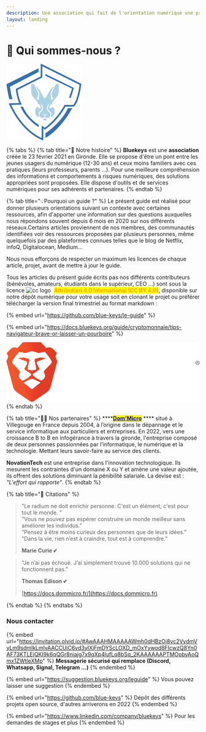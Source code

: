 ```yaml
---
description: Une association qui fait de l'orientation numérique une priorité
layout: landing
---
```


# 📖 Qui sommes-nous ?

![](<../.gitbook/assets/logox200 (2) (3) (3) (3) (1) (2).png>)

{% tabs %}
{% tab title="🔖 Notre histoire" %}
**Bluekeys** est une **association** créée le 23 février 2021 en Gironde. Elle se propose d'être un pont entre les jeunes usagers du numérique (12-30 ans) et ceux moins familiers avec ces pratiques (leurs professeurs, parents ...). Pour une meilleure compréhension des informations et comportements à risques numériques, des solutions appropriées sont proposées. Elle dispose d'outils et de services numériques pour ses adhérents et partenaires.
{% endtab %}

{% tab title="💡Pourquoi un guide ?" %}
Le présent guide est réalisé pour donner plusieurs orientations suivant un contexte avec certaines ressources, afin d'apporter une information sur des questions auxquelles nous répondons souvent depuis 6 mois en 2020 sur nos différents réseaux.Certains articles proviennent de nos membres, des communautés identifiées voir des ressources proposées par plusieurs personnes, même quelquefois par des plateformes connues telles que le blog de Netflix, infoQ, Digitalocean, Medium...

Nous nous efforçons de respecter un maximum les licences de chaque article, projet, avant de mettre à jour le guide.



Tous les articles du présent guide écrits pas nos différents contributeurs (bénévoles, amateurs, étudiants dans le supérieur, CEO ...) sont sous la licence <img src="https://creativecommons.org/images/deed/cc_icon_white_x2.png" alt="cc logo" data-size="line"> <img src="https://creativecommons.org/images/deed/attribution_icon_white_x2.png" alt="" data-size="line"> <mark style="color:orange;">**Attribution 4.0 International (CC BY 4.0)**</mark>, disponible sur notre dépôt numérique pour votre usage soit en clonant le projet ou préférer télécharger la version final trimestriel au format markdown :&#x20;

{% embed url="https://github.com/blue-keys/le-guide" %}



{% embed url="https://docs.bluekeys.org/guide/cryptomonnaie/tips-navigateur-brave-or-laisser-un-pourboire" %}

![Vous pouvez nous laisser un pourboire directement sur nos sites web depuis le navigateur Brave.](../.gitbook/assets/brave-logo.svg)
{% endtab %}

{% tab title="✍🏻 Nos partenaires" %}
****[<mark style="color:blue;">**Dom'Micro**</mark>](https://docs.dommicro.fr) **** situé à Villegouge en France depuis 2004, à l’origine dans le dépannage et le service informatique aux particuliers et entreprises. En 2022, vers une croissance B to B en infogérance à travers la gironde, l'entreprise composé de deux personnes passionnées par l’informatique, le numérique et la technologie. Mettant leurs savoir-faire au service des clients.



**NovationTech** est une entreprise dans l'innovation technologique. Ils mesurent les contraintes d'un domaine X ou Y et amène une valeur ajoutée, ils offrent des solutions diminuant la pénibilité salariale. La devise est : _"L'effort qui rapporte"_.
{% endtab %}

{% tab title="🧡 Citations" %}
> ”Le radium ne doit enrichir personne. C'est un élément; c'est pour tout le monde. ”\
> ”Vous ne pouvez pas espérer construire un monde meilleur sans améliorer les individus.”\
> ”Pensez à être moins curieux des personnes que de leurs idées.”\
> ”Dans la vie, rien n’est à craindre, tout est à comprendre.”
>
> **Marie Curie** 💕



> “Je n’ai pas échoué. J’ai simplement trouvé 10.000 solutions qui ne fonctionnent pas.”
>
> **Thomas Edison** 💕
>
> [https://docs.dommicro.fr/](https://docs.dommicro.fr)
>
>
{% endtab %}
{% endtabs %}

### **Nous contacter**

{% embed url="https://invitation.olvid.io/#AwAAAHMAAAAAWmh0dHBzOi8vc2VydmVyLm9sdmlkLmlvAACCUiC6yd3yIXjFmDYScLOXD_mOxYywod8FIcwzQ8Yn0AF73KTLEjQKI9k6qQGr8niajg7x9qXp4lufLq8bSq_2KAAAAAAPTMOpbyAoQmx1ZWtleXMp" %}
**Messagerie sécurisé qui remplace (Discord, Whatsapp, Signal, Telegram ...)**
{% endembed %}

{% embed url="https://suggestion.bluekeys.org/leguide" %}
Vous pouvez laisser une suggestion
{% endembed %}

{% embed url="https://github.com/blue-keys" %}
Dépôt des différents projets open source, d'autres arriverons en 2022
{% endembed %}

{% embed url="https://www.linkedin.com/company/bluekeys" %}
Pour les demandes de stages et plus
{% endembed %}

